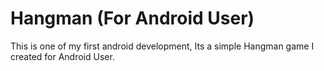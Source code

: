 # Hangman (For Android User)

This is one of my first android development, Its a simple Hangman game I created for Android User.


